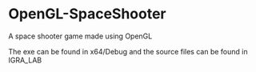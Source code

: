 # OpenGL-SpaceShooter
A space shooter game made using OpenGL

The exe can be found in x64/Debug and the source files can be found in IGRA_LAB
